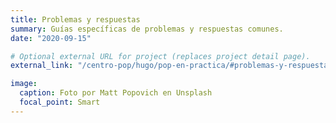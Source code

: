 ```yaml
---
title: Problemas y respuestas
summary: Guías específicas de problemas y respuestas comunes.
date: "2020-09-15"

# Optional external URL for project (replaces project detail page).
external_link: "/centro-pop/hugo/pop-en-practica/#problemas-y-respuestas"

image:
  caption: Foto por Matt Popovich en Unsplash
  focal_point: Smart
---
```

